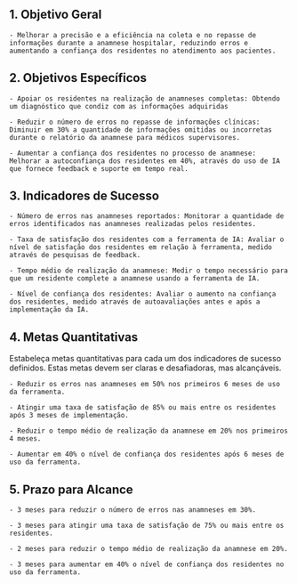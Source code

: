 ## 1. Objetivo Geral

    - Melhorar a precisão e a eficiência na coleta e no repasse de informações durante a anamnese hospitalar, reduzindo erros e aumentando a confiança dos residentes no atendimento aos pacientes.

## 2. Objetivos Específicos

    - Apoiar os residentes na realização de anamneses completas: Obtendo um diagnóstico que condiz com as informações adquiridas
    
    - Reduzir o número de erros no repasse de informações clínicas: Diminuir em 30% a quantidade de informações omitidas ou incorretas durante o relatório da anamnese para médicos supervisores.
    
    - Aumentar a confiança dos residentes no processo de anamnese: Melhorar a autoconfiança dos residentes em 40%, através do uso de IA que fornece feedback e suporte em tempo real.

## 3. Indicadores de Sucesso

    - Número de erros nas anamneses reportados: Monitorar a quantidade de erros identificados nas anamneses realizadas pelos residentes.
    
    - Taxa de satisfação dos residentes com a ferramenta de IA: Avaliar o nível de satisfação dos residentes em relação à ferramenta, medido através de pesquisas de feedback.
    
    - Tempo médio de realização da anamnese: Medir o tempo necessário para que um residente complete a anamnese usando a ferramenta de IA.
    
    - Nível de confiança dos residentes: Avaliar o aumento na confiança dos residentes, medido através de autoavaliações antes e após a implementação da IA.

## 4. Metas Quantitativas

Estabeleça metas quantitativas para cada um dos indicadores de sucesso definidos. Estas metas devem ser claras e desafiadoras, mas alcançáveis.

    - Reduzir os erros nas anamneses em 50% nos primeiros 6 meses de uso da ferramenta.
    
    - Atingir uma taxa de satisfação de 85% ou mais entre os residentes após 3 meses de implementação.
    
    - Reduzir o tempo médio de realização da anamnese em 20% nos primeiros 4 meses.
    
    - Aumentar em 40% o nível de confiança dos residentes após 6 meses de uso da ferramenta.

## 5. Prazo para Alcance

    - 3 meses para reduzir o número de erros nas anamneses em 30%.
    
    - 3 meses para atingir uma taxa de satisfação de 75% ou mais entre os residentes.
    
    - 2 meses para reduzir o tempo médio de realização da anamnese em 20%.
    
    - 3 meses para aumentar em 40% o nível de confiança dos residentes no uso da ferramenta.
